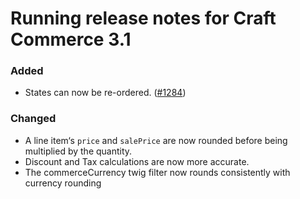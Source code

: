 # Running release notes for Craft Commerce 3.1

### Added

- States can now be re-ordered. ([#1284](https://github.com/craftcms/commerce/issues/1284))

### Changed

- A line item‘s `price` and `salePrice` are now rounded before being multiplied by the quantity.
- Discount and Tax calculations are now more accurate.
- The commerceCurrency twig filter now rounds consistently with currency rounding
